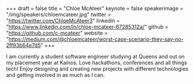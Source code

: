 +++
draft = false
title = "Chloe McAteer"
keynote = false
speakerimage = "/img/speakers/chloemcateer.jpg"
twitter = "https://twitter.com/ChloeMcAteer3"
linkedin = "https://www.linkedin.com/in/chloe-mcateer-67285312a/"
github = "https://github.com/c-mcateer"
website = "https://medium.com/@chloemcateer/worst-case-scenario-they-say-no-2ff93b64e7d5"
+++

I am currently a student software engineer studying at Queens and out on my placement year at Kainos. Love hackathons, conferences and all things tech! Enjoy designing and creating new projects with different technologies and getting involved in as much as I can.